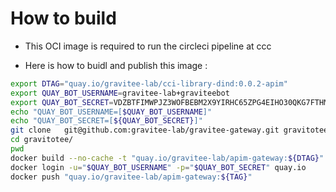 # How to build

* This OCI image is required to run the circleci pipeline at ccc

* Here is how to buidl and publish this image :

```bash
export DTAG="quay.io/gravitee-lab/cci-library-dind:0.0.2-apim"
export QUAY_BOT_USERNAME=gravitee-lab+graviteebot
export QUAY_BOT_SECRET=VDZBTFIMWPJZ3WOFBEBM2X9YIRHC65ZPG4EIHO30QKG7FTHMWUXPRQYMRMM5ELFI
echo "QUAY_BOT_USERNAME=[$QUAY_BOT_USERNAME]"
echo "QUAY_BOT_SECRET=[${QUAY_BOT_SECRET}]"
git clone	git@github.com:gravitee-lab/gravitee-gateway.git gravitotee/
cd gravitotee/
pwd
docker build --no-cache -t "quay.io/gravitee-lab/apim-gateway:${DTAG}" -f .circleci/docker/primary/dind/Dockerfile ./.circleci/docker/primary/dind/
docker login -u="$QUAY_BOT_USERNAME" -p="$QUAY_BOT_SECRET" quay.io
docker push "quay.io/gravitee-lab/apim-gateway:${TAG}"
```
